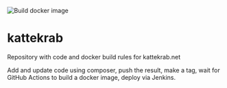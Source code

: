 ![Build docker image](https://github.com/cafuego/kattekrab/workflows/Build%20docker%20image/badge.svg?branch=main)

# kattekrab

Repository with code and docker build rules for kattekrab.net

Add and update code using composer, push the result, make a tag, wait for GitHub Actions to build a docker image, deploy via Jenkins.
